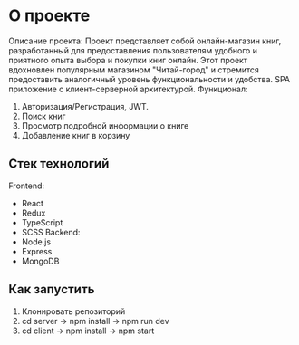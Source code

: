 # О проекте
Описание проекта:
Проект представляет собой онлайн-магазин книг, разработанный для предоставления пользователям удобного и приятного опыта выбора и покупки книг онлайн. Этот проект вдохновлен популярным магазином "Читай-город" и стремится предоставить аналогичный уровень
функциональности и удобства. SPA приложение с клиент-серверной архитектурой.
Функционал:
1. Авторизация/Регистрация, JWT.
2. Поиск книг
3. Просмотр подробной информации о книге
4. Добавление книг в корзину

## Стек технологий
Frontend:
* React
* Redux
* TypeScript
* SCSS
Backend:
* Node.js
* Express
* MongoDB

## Как запустить
1. Клонировать репозиторий
2. cd server -> npm install -> npm run dev
3. cd client -> npm install -> npm start
